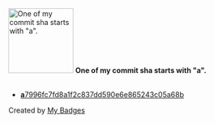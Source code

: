 <img src="https://my-badges.github.io/my-badges/a-commit.png" alt="One of my commit sha starts with &quot;a&quot;." title="One of my commit sha starts with &quot;a&quot;." width="128">
<strong>One of my commit sha starts with &quot;a&quot;.</strong>
<br><br>

- <a href="https://github.com/Rignchen/MatliceSorcery2/commit/a7996fc7fd8a1f2c837dd590e6e865243c05a68b"><strong>a</strong>7996fc7fd8a1f2c837dd590e6e865243c05a68b</a>


Created by <a href="https://github.com/my-badges/my-badges">My Badges</a>